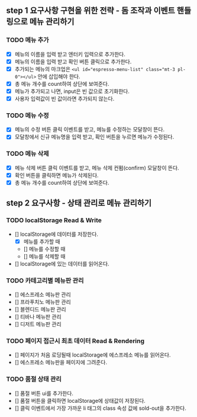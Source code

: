 ## step 1 요구사항 구현을 위한 전략 - 돔 조작과 이벤트 핸들링으로 메뉴 관리하기

### TODO 메뉴 추가

- [x] 메뉴의 이름을 입력 받고 엔터키 입력으로 추가한다.
- [x] 메뉴의 이름을 입력 받고 확인 버튼 클릭으로 추가한다.
- [x] 추가되는 메뉴의 마크업은 `<ul id="espresso-menu-list" class="mt-3 pl-0"></ul>` 안에 삽입해야 한다.
- [x] 총 메뉴 개수를 count하여 상단에 보여준다.
- [x] 메뉴가 추가되고 나면, input은 빈 값으로 초기화한다.
- [x] 사용자 입력값이 빈 값이라면 추가되지 않는다.

### TODO 메뉴 수정

- [x] 메뉴의 수정 버튼 클릭 이벤트를 받고, 메뉴를 수정하는 모달창이 뜬다.
- [x] 모달창에서 신규 메뉴명을 입력 받고, 확인 버튼을 누르면 메뉴가 수정된다.

### TODO 메뉴 삭제

- [x] 메뉴 삭제 버튼 클릭 이벤트를 받고, 메뉴 삭제 컨펌(confirm) 모달창이 뜬다.
- [x] 확인 버튼을 클릭하면 메뉴가 삭제된다.
- [x] 총 메뉴 개수를 count하여 상단에 보여준다.

## step 2 요구사항 - 상태 관리로 메뉴 관리하기

### TODO localStorage Read & Write

- [] localStorage에 데이터를 저장한다.
  - [x] 메뉴를 추가할 때
  - [] 메뉴를 수정할 때
  - [] 메뉴를 삭제할 때
- [] localStorage에 있는 데이터를 읽어온다.

### TODO 카테고리별 메뉴판 관리

- [] 에스프레소 메뉴판 관리
- [] 프라푸치노 메뉴판 관리
- [] 블렌디드 메뉴판 관리
- [] 티바나 메뉴판 관리
- [] 디저트 메뉴판 관리

### TODO 페이지 접근시 최초 데이터 Read & Rendering

- [] 페이지가 처음 로딩될때 localStorage에 에스프레소 메뉴를 읽어온다.
- [] 에스프레소 메뉴판을 페이지에 그려준다.

### TODO 품절 상태 관리

- [] 품절 버튼 ui를 추가한다.
- [] 품절 버튼을 클릭하면 localStorage에 상태값이 저장된다.
- [] 클릭 이벤트에서 가장 가까운 li 태그의 class 속성 값에 sold-out을 추가한다.
